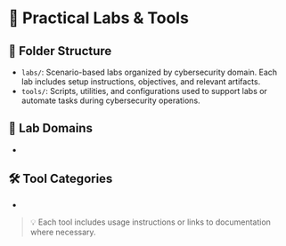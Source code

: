 # 🧪 Practical Labs & Tools


## 📁 Folder Structure

- `labs/`: Scenario-based labs organized by cybersecurity domain. Each lab includes setup instructions, objectives, and relevant artifacts.
- `tools/`: Scripts, utilities, and configurations used to support labs or automate tasks during cybersecurity operations.

## 🧠 Lab Domains

- 

## 🛠️ Tool Categories

- 

> 💡 Each tool includes usage instructions or links to documentation where necessary.

